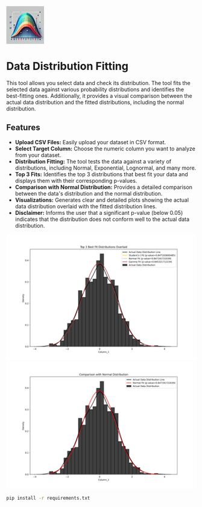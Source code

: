<img src="appendix/icon.webp" width="100" height="auto">

# Data Distribution Fitting

This tool allows you select data and check its distribution. The tool fits the selected data against various probability distributions and identifies the best-fitting ones. Additionally, it provides a visual comparison between the actual data distribution and the fitted distributions, including the normal distribution.

## Features

- **Upload CSV Files:** Easily upload your dataset in CSV format.
- **Select Target Column:** Choose the numeric column you want to analyze from your dataset.
- **Distribution Fitting:** The tool tests the data against a variety of distributions, including Normal, Exponential, Lognormal, and many more.
- **Top 3 Fits:** Identifies the top 3 distributions that best fit your data and displays them with their corresponding p-values.
- **Comparison with Normal Distribution:** Provides a detailed comparison between the data's distribution and the normal distribution.
- **Visualizations:** Generates clear and detailed plots showing the actual data distribution overlaid with the fitted distribution lines.
- **Disclaimer:** Informs the user that a significant p-value (below 0.05) indicates that the distribution does not conform well to the actual data distribution.

<img src="appendix/example_1.png" width="600" height="auto">
<img src="appendix/example_2.png" width="600" height="auto">

```bash
pip install -r requirements.txt
